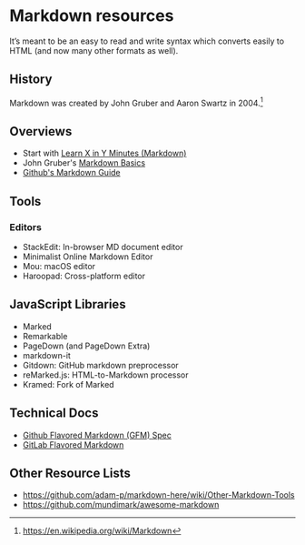 # Markdown resources

It’s meant to be an easy to read and write syntax which converts easily to HTML
(and now many other formats as well).

## History

Markdown was created by John Gruber and Aaron Swartz in 2004.[^wikipedia]

## Overviews

- Start with
  [Learn X in Y Minutes (Markdown)](https://learnxinyminutes.com/docs/markdown/)
- John Gruber's
  [Markdown Basics](https://daringfireball.net/projects/markdown/basics)
- [Github's Markdown Guide](https://docs.github.com/en/get-started/writing-on-github/getting-started-with-writing-and-formatting-on-github/basic-writing-and-formatting-syntax)

## Tools

### Editors

- StackEdit: In-browser MD document editor
- Minimalist Online Markdown Editor
- Mou: macOS editor
- Haroopad: Cross-platform editor

## JavaScript Libraries

- Marked
- Remarkable
- PageDown (and PageDown Extra)
- markdown-it
- Gitdown: GitHub markdown preprocessor
- reMarked.js: HTML-to-Markdown processor
- Kramed: Fork of Marked

## Technical Docs

- [Github Flavored Markdown (GFM) Spec](https://github.github.com/gfm/)
- [GitLab Flavored Markdown](https://docs.gitlab.com/ee/user/markdown.html)

## Other Resource Lists

- https://github.com/adam-p/markdown-here/wiki/Other-Markdown-Tools
- https://github.com/mundimark/awesome-markdown

[^wikipedia]: https://en.wikipedia.org/wiki/Markdown
